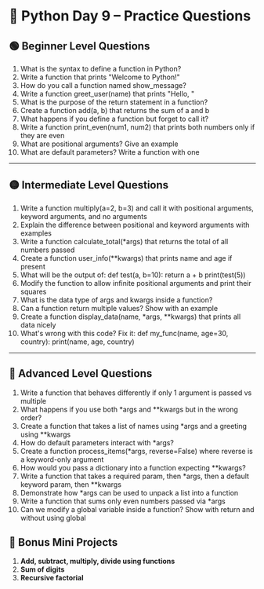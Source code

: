 
# 🐍 Python Day 9 – Practice Questions

## 🟢 Beginner Level Questions


1. What is the syntax to define a function in Python?
2. Write a function that prints "Welcome to Python!"
3. How do you call a function named show_message?
4. Write a function greet_user(name) that prints "Hello, <name>"
5. What is the purpose of the return statement in a function?
6. Create a function add(a, b) that returns the sum of a and b
7. What happens if you define a function but forget to call it?
8. Write a function print_even(num1, num2) that prints both numbers only if they are even
9. What are positional arguments? Give an example
10. What are default parameters? Write a function with one

---

## 🟡 Intermediate Level Questions

1. Write a function multiply(a=2, b=3) and call it with positional arguments, keyword arguments, and no arguments
2. Explain the difference between positional and keyword arguments with examples
3. Write a function calculate_total(*args) that returns the total of all numbers passed
4. Create a function user_info(**kwargs) that prints name and age if present
5. What will be the output of:
   def test(a, b=10):
   return a + b
   print(test(5))
6. Modify the function to allow infinite positional arguments and print their squares
7. What is the data type of args and kwargs inside a function?
8. Can a function return multiple values? Show with an example
9. Create a function display_data(name, *args, **kwargs) that prints all data nicely
10. What's wrong with this code? Fix it:
    def my_func(name, age=30, country):
    print(name, age, country)

---

## 🔴 Advanced Level Questions

1. Write a function that behaves differently if only 1 argument is passed vs multiple
2. What happens if you use both *args and **kwargs but in the wrong order?
3. Create a function that takes a list of names using *args and a greeting using **kwargs
4. How do default parameters interact with *args?
5. Create a function process_items(*args, reverse=False) where reverse is a keyword-only argument
6. How would you pass a dictionary into a function expecting **kwargs?
7. Write a function that takes a required param, then *args, then a default keyword param, then **kwargs
8. Demonstrate how *args can be used to unpack a list into a function
9. Write a function that sums only even numbers passed via *args
10. Can we modify a global variable inside a function? Show with return and without using global


## 🧩 Bonus Mini Projects

1. **Add, subtract, multiply, divide using functions**
2. **Sum of digits**
3. **Recursive factorial**




